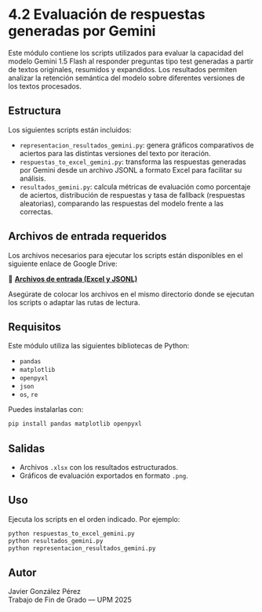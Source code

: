 # 4.2 Evaluación de respuestas generadas por Gemini

Este módulo contiene los scripts utilizados para evaluar la capacidad del modelo Gemini 1.5 Flash al responder preguntas tipo test generadas a partir de textos originales, resumidos y expandidos. Los resultados permiten analizar la retención semántica del modelo sobre diferentes versiones de los textos procesados.

## Estructura

Los siguientes scripts están incluidos:

- `representacion_resultados_gemini.py`: genera gráficos comparativos de aciertos para las distintas versiones del texto por iteración.
- `respuestas_to_excel_gemini.py`: transforma las respuestas generadas por Gemini desde un archivo JSONL a formato Excel para facilitar su análisis.
- `resultados_gemini.py`: calcula métricas de evaluación como porcentaje de aciertos, distribución de respuestas y tasa de fallback (respuestas aleatorias), comparando las respuestas del modelo frente a las correctas.

## Archivos de entrada requeridos

Los archivos necesarios para ejecutar los scripts están disponibles en el siguiente enlace de Google Drive:

📁 **[Archivos de entrada (Excel y JSONL)](https://drive.google.com/drive/folders/1bJIm1KqMzbc7emJR3zV-Ix6m8g4Ef4aQ)**

Asegúrate de colocar los archivos en el mismo directorio donde se ejecutan los scripts o adaptar las rutas de lectura.

## Requisitos

Este módulo utiliza las siguientes bibliotecas de Python:

- `pandas`
- `matplotlib`
- `openpyxl`
- `json`
- `os`, `re`

Puedes instalarlas con:

```bash
pip install pandas matplotlib openpyxl
```

## Salidas

- Archivos `.xlsx` con los resultados estructurados.
- Gráficos de evaluación exportados en formato `.png`.

## Uso

Ejecuta los scripts en el orden indicado. Por ejemplo:

```bash
python respuestas_to_excel_gemini.py
python resultados_gemini.py
python representacion_resultados_gemini.py
```

## Autor

Javier González Pérez  
Trabajo de Fin de Grado — UPM 2025
